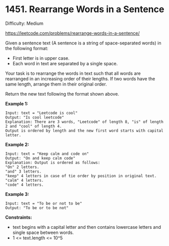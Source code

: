 # 1451. Rearrange Words in a Sentence

Difficulty: Medium

https://leetcode.com/problems/rearrange-words-in-a-sentence/

Given a sentence text (A sentence is a string of space-separated words) in the following format:

* First letter is in upper case.
* Each word in text are separated by a single space.

Your task is to rearrange the words in text such that all words are rearranged in an increasing order of their lengths. If two words have the same length, arrange them in their original order.

Return the new text following the format shown above.

**Example 1:**
```
Input: text = "Leetcode is cool"
Output: "Is cool leetcode"
Explanation: There are 3 words, "Leetcode" of length 8, "is" of length 2 and "cool" of length 4.
Output is ordered by length and the new first word starts with capital letter.
```

**Example 2:**
```
Input: text = "Keep calm and code on"
Output: "On and keep calm code"
Explanation: Output is ordered as follows:
"On" 2 letters.
"and" 3 letters.
"keep" 4 letters in case of tie order by position in original text.
"calm" 4 letters.
"code" 4 letters.
```

**Example 3:**
```
Input: text = "To be or not to be"
Output: "To be or to be not"
```

**Constraints:**

* text begins with a capital letter and then contains lowercase letters and single space between words.
* 1 <= text.length <= 10^5
